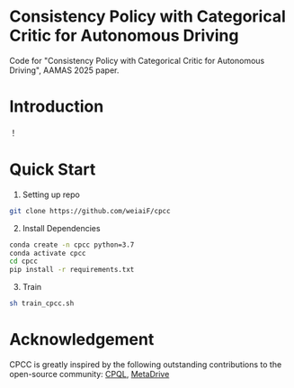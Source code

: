 # Consistency Policy with Categorical Critic for Autonomous Driving

Code for "Consistency Policy with Categorical Critic for Autonomous Driving", AAMAS 2025 paper.

# Introduction
！[](./figures/method_framework.png)

# Quick Start

1. Setting up repo

```bash
git clone https://github.com/weiaiF/cpcc
```

2. Install Dependencies

```bash
conda create -n cpcc python=3.7
conda activate cpcc
cd cpcc
pip install -r requirements.txt
```
3. Train

```bash
sh train_cpcc.sh
```

# Acknowledgement
CPCC is greatly inspired by the following outstanding contributions to the open-source community:
[CPQL](https://github.com/cccedric/cpql), [MetaDrive](https://github.com/metadriverse/metadrive)
